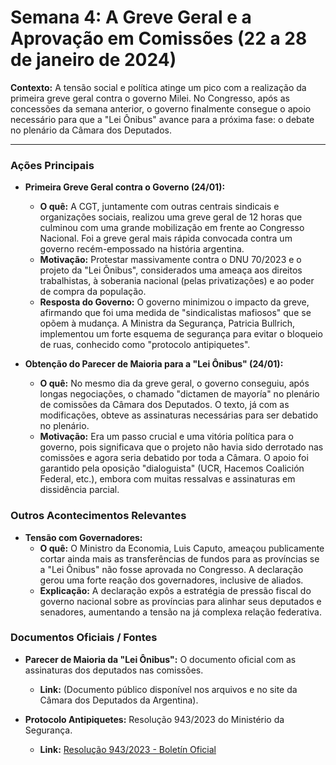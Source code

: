 # Semana 4: A Greve Geral e a Aprovação em Comissões (22 a 28 de janeiro de 2024)

**Contexto:** A tensão social e política atinge um pico com a realização da primeira greve geral contra o governo Milei. No Congresso, após as concessões da semana anterior, o governo finalmente consegue o apoio necessário para que a "Lei Ônibus" avance para a próxima fase: o debate no plenário da Câmara dos Deputados.

---

### Ações Principais

*   **Primeira Greve Geral contra o Governo (24/01):**
    *   **O quê:** A CGT, juntamente com outras centrais sindicais e organizações sociais, realizou uma greve geral de 12 horas que culminou com uma grande mobilização em frente ao Congresso Nacional. Foi a greve geral mais rápida convocada contra um governo recém-empossado na história argentina.
    *   **Motivação:** Protestar massivamente contra o DNU 70/2023 e o projeto da "Lei Ônibus", considerados uma ameaça aos direitos trabalhistas, à soberania nacional (pelas privatizações) e ao poder de compra da população.
    *   **Resposta do Governo:** O governo minimizou o impacto da greve, afirmando que foi uma medida de "sindicalistas mafiosos" que se opõem à mudança. A Ministra da Segurança, Patricia Bullrich, implementou um forte esquema de segurança para evitar o bloqueio de ruas, conhecido como "protocolo antipiquetes".

*   **Obtenção do Parecer de Maioria para a "Lei Ônibus" (24/01):**
    *   **O quê:** No mesmo dia da greve geral, o governo conseguiu, após longas negociações, o chamado "dictamen de mayoría" no plenário de comissões da Câmara dos Deputados. O texto, já com as modificações, obteve as assinaturas necessárias para ser debatido no plenário.
    *   **Motivação:** Era um passo crucial e uma vitória política para o governo, pois significava que o projeto não havia sido derrotado nas comissões e agora seria debatido por toda a Câmara. O apoio foi garantido pela oposição "dialoguista" (UCR, Hacemos Coalición Federal, etc.), embora com muitas ressalvas e assinaturas em dissidência parcial.

### Outros Acontecimentos Relevantes

*   **Tensão com Governadores:**
    *   **O quê:** O Ministro da Economia, Luis Caputo, ameaçou publicamente cortar ainda mais as transferências de fundos para as províncias se a "Lei Ônibus" não fosse aprovada no Congresso. A declaração gerou uma forte reação dos governadores, inclusive de aliados.
    *   **Explicação:** A declaração expôs a estratégia de pressão fiscal do governo nacional sobre as províncias para alinhar seus deputados e senadores, aumentando a tensão na já complexa relação federativa.

### Documentos Oficiais / Fontes

*   **Parecer de Maioria da "Lei Ônibus":** O documento oficial com as assinaturas dos deputados nas comissões.
    *   **Link:** (Documento público disponível nos arquivos e no site da Câmara dos Deputados da Argentina).

*   **Protocolo Antipiquetes:** Resolução 943/2023 do Ministério da Segurança.
    *   **Link:** [Resolução 943/2023 - Boletín Oficial](https://www.boletinoficial.gob.ar/detalleAviso/primera/300867/20231215)
